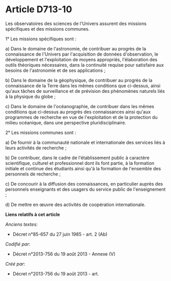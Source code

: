 # Article D713-10

Les observatoires des sciences de l'Univers assurent des missions spécifiques et des missions communes.

1° Les missions spécifiques sont :

a) Dans le domaine de l'astronomie, de contribuer au progrès de la connaissance de l'Univers par l'acquisition de données
d'observation, le développement et l'exploitation de moyens appropriés, l'élaboration des outils théoriques nécessaires, dans
la continuité requise pour satisfaire aux besoins de l'astronomie et de ses applications ;

b) Dans le domaine de la géophysique, de contribuer au progrès de la connaissance de la Terre dans les mêmes conditions que
ci-dessus, ainsi qu'aux tâches de surveillance et de prévision des phénomènes naturels liés à la physique du globe ;

c) Dans le domaine de l'océanographie, de contribuer dans les mêmes conditions que ci-dessus au progrès des connaissances
ainsi qu'aux programmes de recherche en vue de l'exploitation et de la protection du milieu océanique, dans une perspective
pluridisciplinaire.

2° Les missions communes sont :

a) De fournir à la communauté nationale et internationale des services liés à leurs activités de recherche ;

b) De contribuer, dans le cadre de l'établissement public à caractère scientifique, culturel et professionnel dont ils font
partie, à la formation initiale et continue des étudiants ainsi qu'à la formation de l'ensemble des personnels de recherche ;

c) De concourir à la diffusion des connaissances, en particulier auprès des personnels enseignants et des usagers du service
public de l'enseignement ;

d) De mettre en œuvre des activités de coopération internationale.

**Liens relatifs à cet article**

_Anciens textes_:

  - Décret n°85-657 du 27 juin 1985 - art. 2 (Ab)

_Codifié par_:

  - Décret n°2013-756 du 19 août 2013 -  Annexe (V)

_Créé par_:

  - Décret n°2013-756 du 19 août 2013 - art.
